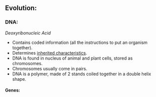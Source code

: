 ## Evolution:  

### DNA:  
*Deoxyribonucleic Acid*


* Contains coded information (all the instructions to put an organism together).  
* Determines [inherited characteristics](https://github.com/MrRazamataz/notes/blob/main/Science/Biology/Variation.md#genetic-variation).
* DNA is found in nucleus of animal and plant cells, stored as chromosomes.
* Chromosomes usually come in pairs.
* DNA is a polymer, made of 2 stands coiled together in a double helix shape.  

#### Genes:  

